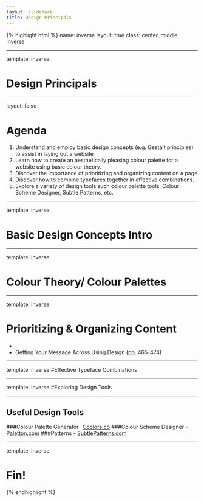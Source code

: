 ```yaml
---
layout: slidedeck
title: Design Principals
---
```


{% highlight html %}
name: inverse
layout: true
class: center, middle, inverse

---
template: inverse
# Design Principals

---
layout: false

# Agenda

1. Understand and employ basic design concepts (e.g. Gestalt principles) to assist in laying out a website
2. Learn how to create an aesthetically pleasing colour palette for a website using basic colour theory.
3. Discover the importance of prioritizing and organizing content on a page
4. Discover how to combine typefaces together in effective combinations.
5. Explore a variety of design tools such colour palette tools, Colour Scheme Designer, Subtle Patterns, etc.
---
template: inverse

# Basic Design Concepts Intro


---
template: inverse

# Colour Theory/ Colour Palettes

---
template: inverse

# Prioritizing & Organizing Content
- 
- Getting Your Message Across Using Design (pp. 465-474)

---
template: inverse
#Effective Typeface Combinations

---
template: inverse
#Exploring Design Tools

---
## Useful Design Tools
###Colour Palette Generator -[Coolors.co](http://coolors.co/)
###Colour Scheme Designer - [Paletton.com](http://paletton.com/)
###Patterns - [SubtlePatterns.com](http://www.subtlepatterns.com)
 

---
template: inverse

# Fin!

{% endhighlight %}
